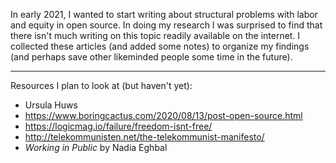 In early 2021, I wanted to start writing about structural problems with labor and equity in open source. In doing my research I was surprised to find that there isn't much writing on this topic readily available on the internet. I collected these articles (and added some notes) to organize my findings (and perhaps save other likeminded people some time in the future).

-----

Resources I plan to look at (but haven't yet):

- Ursula Huws
- https://www.boringcactus.com/2020/08/13/post-open-source.html
- https://logicmag.io/failure/freedom-isnt-free/
- http://telekommunisten.net/the-telekommunist-manifesto/
- _Working in Public_ by Nadia Eghbal
